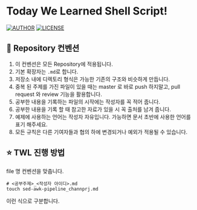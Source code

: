 # Today We Learned Shell Script!

[![AUTHOR](https://img.shields.io/badge/author-channprj-black)](https://github.com/channprj)
[![LICENSE](https://img.shields.io/github/license/today-we-learned-korea/regular-expression)](https://github.com/today-we-learned-korea/regular-expression/blob/master/LICENSE)

## 📝 Repository 컨벤션

1. 이 컨벤션은 모든 Repository에 적용됩니다.
2. 기본 확장자는 `.md`로 합니다.
3. 저장소 내에 디렉토리 형식은 가능한 기존의 구조와 비슷하게 만듭니다.
4. 중복 된 주제를 가진 파일이 있을 때는 master 로 바로 push 하지말고, pull request 와 review 기능을 활용합니다.
5. 공부한 내용을 기록하는 파일의 시작에는 작성자를 꼭 적어 줍니다.
6. 공부한 내용을 기록 할 때 참고한 자료가 있을 시 꼭 출처를 남겨 줍니다.
7. 예제에 사용하는 언어는 작성자 자유입니다. 가능하면 문서 초반에 사용한 언어를 표기 해주세요.
8. 모든 규칙은 다른 기여자들과 협의 하에 변경되거나 예외가 적용될 수 있습니다.

## ⭐️ TWL 진행 방법

file 명 컨벤션을 맞춥니다.

```shell
# <공부주제>_<작성자 아이디>.md
touch sed-awk-pipeline_channprj.md
```

이런 식으로 구분합니다.
